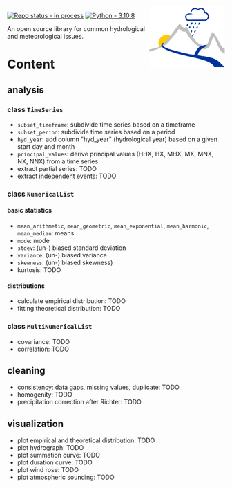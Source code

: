 <img align="right" src="images/logo.svg" alt="logo" width="175"/>   

[![Repo status - in process](https://img.shields.io/static/v1?label=Repo+status&message=in+process&color=90EE90&style=for-the-badge)](https://)
[![Python - 3.10.8](https://img.shields.io/static/v1?label=Python&message=3.10.8&color=yellow&style=for-the-badge&logo=python)](https://)

An open source library for common hydrological and meteorological issues.

# Content
## analysis
### class `TimeSeries`
- `subset_timeframe`: subdivide time series based on a timeframe
- `subset_period`: subdivide time series based on a period
- `hyd_year`: add column "hyd_year" (hydrological year) based on a given start day and month
- `principal_values`: derive principal values (HHX, HX, MHX, MX, MNX, NX, NNX) from a time series
- extract partial series: TODO
- extract independent events: TODO

### class `NumericalList`
#### basic statistics
- `mean_arithmetic`, `mean_geometric`, `mean_exponential`, `mean_harmonic`, `mean_median`: means
- `mode`: mode
- `stdev`: (un-) biased standard deviation
- `variance`: (un-) biased variance
- `skewness`: (un-) biased skewness)
- kurtosis: TODO


#### distributions
- calculate empirical distribution: TODO
- fitting theoretical distribution: TODO
### class `MultiNumericalList`
- covariance: TODO
- correlation: TODO

## cleaning
- consistency: data gaps, missing values, duplicate: TODO
- homogenity: TODO
- precipitation correction after Richter: TODO
 
## visualization
- plot empirical and theoretical distribution: TODO
- plot hydrograph: TODO
- plot summation curve: TODO
- plot duration curve: TODO
- plot wind rose: TODO
- plot atmospheric sounding: TODO